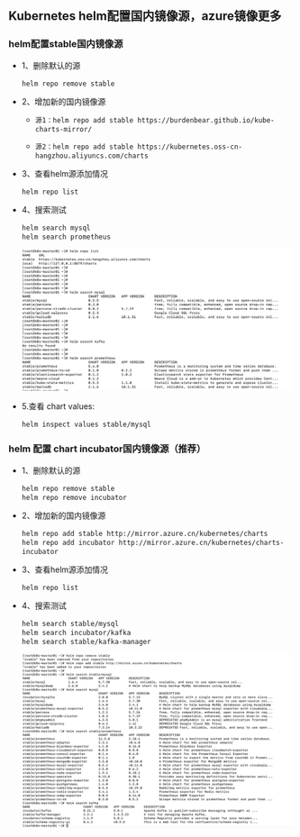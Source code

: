 ## Kubernetes helm配置国内镜像源，azure镜像更多

### helm配置stable国内镜像源

- 1、删除默认的源

  ```shell
  helm repo remove stable
  ```

- 2、增加新的国内镜像源

  - ```shell
    源1：helm repo add stable https://burdenbear.github.io/kube-charts-mirror/
    ```

  - ```shell
    源2：helm repo add stable https://kubernetes.oss-cn-hangzhou.aliyuncs.com/charts
    ```

- 3、查看helm源添加情况

  ```shell
  helm repo list
  ```

- 4、搜索测试

  ```shell
  helm search mysql
  helm search prometheus
  ```

  ![image-20200531165705127](/static/helm/images/image-20200531165705127.png)
  
- 5.查看 chart values:

  ```shell
  helm inspect values stable/mysql
  ```

  

### helm 配置 chart incubator国内镜像源（推荐）

- 1、删除默认的源

  ```shell
  helm repo remove stable
  helm repo remove incubator
  ```

- 2、增加新的国内镜像源

  ```shell
  helm repo add stable http://mirror.azure.cn/kubernetes/charts
  helm repo add incubator http://mirror.azure.cn/kubernetes/charts-incubator
  ```

- 3、查看helm源添加情况

  ```shell
  helm repo list
  ```

- 4、搜索测试

  ```shell
  helm search stable/mysql
  helm search incubator/kafka 
  helm search stable/kafka-manager 
  ```

  ![image-20200531165822586](/static/helm/images/image-20200531165822586.png)















